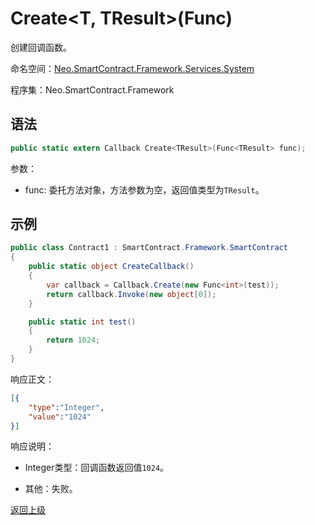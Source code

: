 # Create<T, TResult>(Func<TResult>)

创建回调函数。

命名空间：[Neo.SmartContract.Framework.Services.System](../../system.md)

程序集：Neo.SmartContract.Framework

## 语法

```c#
public static extern Callback Create<TResult>(Func<TResult> func);
```

参数：
- func: 委托方法对象，方法参数为空，返回值类型为`TResult`。

## 示例

```c#
public class Contract1 : SmartContract.Framework.SmartContract
{
    public static object CreateCallback()
    {
        var callback = Callback.Create(new Func<int>(test));
        return callback.Invoke(new object[0]);
    }

    public static int test()
    {
        return 1024;
    }
}
```

响应正文：

```json
[{
    "type":"Integer",
    "value":"1024"
}]
```

响应说明：

- Integer类型：回调函数返回值`1024`。

- 其他：失败。

[返回上级](../Callback.md)
